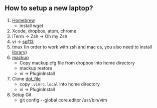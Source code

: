 ## How to setup a new laptop?

1. [Homebrew](http://brew.sh/index.html)
    - install wget
2. Xcode, dropbox, atom, chrome
3. iTerm -> Zsh -> Oh my Zsh
4. vi -> [spf13](https://github.com/spf13/spf13-vim)
5. tmux (In order to work with zsh and mac os, you also need to install [library](https://github.com/ChrisJohnsen/tmux-MacOSX-pasteboard/))
6. [mackup](https://github.com/lra/mackup)
    - Copy mackup.cfg file from dropbox into home directory
    - mackup restore
    - vi -> PluginInstall
7. Clone [dot_file](https://github.com/elmoonwy/dotfile)
    - copy `.vimrc.local` into home directory
    - vi -> PluginInstall
8. Setup Git
    - git config --global core.editor /usr/bin/vim
